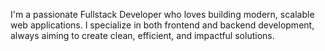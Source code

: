 I'm a passionate Fullstack Developer who loves building modern, scalable web applications.
I specialize in both frontend and backend development, always aiming to create clean, efficient, and impactful solutions.
